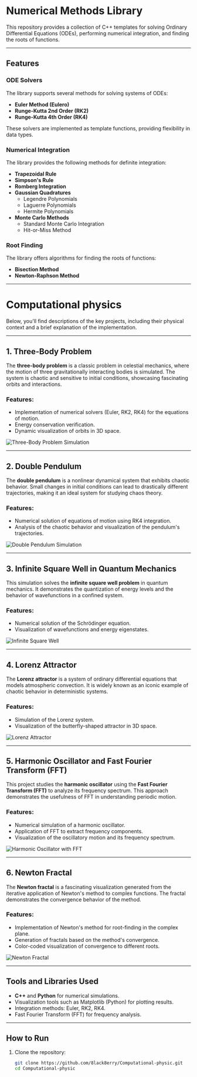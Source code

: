 # Numerical Methods Library

This repository provides a collection of C++ templates for solving Ordinary Differential Equations (ODEs), performing numerical integration, and finding the roots of functions. 

---

## Features

### ODE Solvers
The library supports several methods for solving systems of ODEs:
- **Euler Method (Eulero)**
- **Runge-Kutta 2nd Order (RK2)**
- **Runge-Kutta 4th Order (RK4)**

These solvers are implemented as template functions, providing flexibility in data types.

### Numerical Integration
The library provides the following methods for definite integration:
- **Trapezoidal Rule**
- **Simpson's Rule**
- **Romberg Integration**
- **Gaussian Quadratures**
  - Legendre Polynomials
  - Laguerre Polynomials
  - Hermite Polynomials
- **Monte Carlo Methods**
  - Standard Monte Carlo Integration
  - Hit-or-Miss Method

### Root Finding
The library offers algorithms for finding the roots of functions:
- **Bisection Method**
- **Newton-Raphson Method**

---

# Computational physics
Below, you'll find descriptions of the key projects, including their physical context and a brief explanation of the implementation.

---

## 1. Three-Body Problem
The **three-body problem** is a classic problem in celestial mechanics, where the motion of three gravitationally interacting bodies is simulated. The system is chaotic and sensitive to initial conditions, showcasing fascinating orbits and interactions.

### Features:
- Implementation of numerical solvers (Euler, RK2, RK4) for the equations of motion.
- Energy conservation verification.
- Dynamic visualization of orbits in 3D space.

![Three-Body Problem Simulation](images/three_body_simulation.png)

---

## 2. Double Pendulum
The **double pendulum** is a nonlinear dynamical system that exhibits chaotic behavior. Small changes in initial conditions can lead to drastically different trajectories, making it an ideal system for studying chaos theory.

### Features:
- Numerical solution of equations of motion using RK4 integration.
- Analysis of the chaotic behavior and visualization of the pendulum's trajectories.

![Double Pendulum Simulation](images/double_pendulum_simulation.png)

---

## 3. Infinite Square Well in Quantum Mechanics
This simulation solves the **infinite square well problem** in quantum mechanics. It demonstrates the quantization of energy levels and the behavior of wavefunctions in a confined system.

### Features:
- Numerical solution of the Schrödinger equation.
- Visualization of wavefunctions and energy eigenstates.

![Infinite Square Well](images/infinite_square_well.png)

---

## 4. Lorenz Attractor
The **Lorenz attractor** is a system of ordinary differential equations that models atmospheric convection. It is widely known as an iconic example of chaotic behavior in deterministic systems.

### Features:
- Simulation of the Lorenz system.
- Visualization of the butterfly-shaped attractor in 3D space.

![Lorenz Attractor](images/lorenz_attractor.png)

---

## 5. Harmonic Oscillator and Fast Fourier Transform (FFT)
This project studies the **harmonic oscillator** using the **Fast Fourier Transform (FFT)** to analyze its frequency spectrum. This approach demonstrates the usefulness of FFT in understanding periodic motion.

### Features:
- Numerical simulation of a harmonic oscillator.
- Application of FFT to extract frequency components.
- Visualization of the oscillatory motion and its frequency spectrum.

![Harmonic Oscillator with FFT](images/harmonic_oscillator_fft.png)

---

## 6. Newton Fractal
The **Newton fractal** is a fascinating visualization generated from the iterative application of Newton's method to complex functions. The fractal demonstrates the convergence behavior of the method.

### Features:
- Implementation of Newton's method for root-finding in the complex plane.
- Generation of fractals based on the method's convergence.
- Color-coded visualization of convergence to different roots.

![Newton Fractal](images/newton_fractal.png)

---

## Tools and Libraries Used
- **C++** and **Python** for numerical simulations.
- Visualization tools such as Matplotlib (Python) for plotting results.
- Integration methods: Euler, RK2, RK4.
- Fast Fourier Transform (FFT) for frequency analysis.

---

## How to Run
1. Clone the repository:
   ```bash
   git clone https://github.com/8lack8erry/Computational-physic.git
   cd Computational-physic



